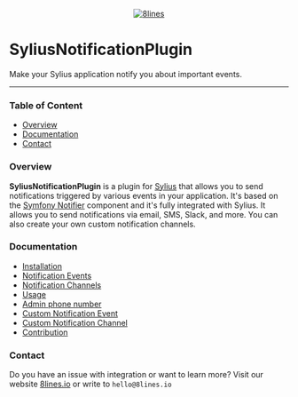 <p align="center">
    <a href="https://8lines.io">
        <img alt="8lines" src="https://8lines-static.s3.eu-central-1.amazonaws.com/open-source-logo-main.png">
    </a>
</p>

# SyliusNotificationPlugin
Make your Sylius application notify you about important events.

---

### Table of Content
- [Overview](#overview)
- [Documentation](#documentation)
- [Contact](#contact)


### Overview
**SyliusNotificationPlugin** is a plugin for [Sylius](https://sylius.com/) that allows you to send notifications triggered by various events in your application. 
It's based on the [Symfony Notifier](https://symfony.com/doc/current/notifier.html) component and it's fully integrated with Sylius. 
It allows you to send notifications via email, SMS, Slack, and more. 
You can also create your own custom notification channels.

### Documentation
- [Installation](./docs/installation.md)
- [Notification Events](./docs/notification-events.md)
- [Notification Channels](./docs/notification-channels.md)
- [Usage](./docs/usage.md)
- [Admin phone number](./docs/admin-phone-number.md)
- [Custom Notification Event](./docs/custom-notification-event.md)
- [Custom Notification Channel](./docs/custom-notification-channel.md)
- [Contribution](./docs/contribution.md)

### Contact
Do you have an issue with integration or want to learn more? Visit our website [8lines.io](https://8lines.io) or write to `hello@8lines.io`

